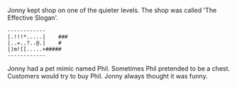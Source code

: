 Jonny kept shop on one of the quieter levels. The shop was 
called 'The Effective Slogan'.

    ------------
    |.!!!*.....|    ###
    |..=..?..@.|    #
    |)m![[.....+#####
    ------------

Jonny had a pet mimic named Phil. Sometimes Phil pretended to be a chest.
Customers would try to buy Phil. Jonny always thought it was funny.
